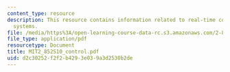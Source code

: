```yaml
---
content_type: resource
description: This resource contains information related to real-time control of manufacturing
  systems.
file: /media/https%3A/open-learning-course-data-rc.s3.amazonaws.com/2-852-manufacturing-systems-analysis-spring-2010/d2c30252f2f2b4293e039a3d2530b2de_MIT2_852S10_control.pdf
file_type: application/pdf
resourcetype: Document
title: MIT2_852S10_control.pdf
uid: d2c30252-f2f2-b429-3e03-9a3d2530b2de
---
```

